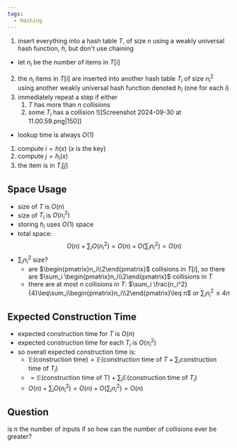 ```yaml
---
tags:
  - Hashing
---
```

1. insert everything into a hash table $T$, of size $n$ using a weakly universal hash function, $h$, but don't use chaining
- let $n_{i}$ be the number of items in $T[i]$
2. the $n_{i}$ items in $T[i]$ are inserted into another hash table $T_{i}$ of size $n_{i}^{2}$ using another weakly universal hash function denoted $h_{i}$ (one for each $i$) 
3. immediately repeat a step if either
	1. $T$ has more than $n$ collisions
	2. some $T_{i}$ has a collision
![[Screenshot 2024-09-30 at 11.00.59.png|150]]
- lookup time is always $O(1)$
1. compute $i=h(x)$ ($x$ is the key)
2. compute $j=h_{i}(x)$
3. the item is in $T_{i}[j]$
## Space Usage
- size of $T$ is $O(n)$
- size of $T_{i}$ is $O(n_{i}^{2})$
- storing $h_{i}$ uses $O(1)$ space
- total space:
$$
O(n)+\sum_{i}O(n_{i}^{2})=O(n)+O(\sum_i n_i^2)= O(n)
$$
- $\sum_i n_i^2$ size?
	- are $\begin{pmatrix}n_i\\2\end{pmatrix}$ collisions in $T[i]$, so there are $\sum_i \begin{pmatrix}n_i\\2\end{pmatrix}$ collisions in $T$
	- there are at most $n$ collisions in $T$: $\sum_i \frac{n_i^2}{4}\leq\sum_i\begin{pmatrix}n_i\\2\end{pmatrix}\leq n$ or $\sum_i n_i^2 \leq 4n$
## Expected Construction Time
- expected construction time for $T$ is $O(n)$
- expected construction time for each $T_i$ is $O(n_i^2)$
- so overall expected construction time is:
	- $\mathbb{E}($construction time$)=\mathbb{E}($construction time of $T+\sum_i$construction time of $T_i)$
	- $=\mathbb{E}($construction time of T$)+\sum_i \mathbb{E}($construction time of $T_i)$
	- $O(n)+\sum_i O(n_i^2)=O(n)+O(\sum_i n_i^2)=O(n)$
## Question
is n the number of inputs if so how can the number of collisions ever be greater?